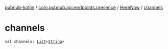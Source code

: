 [pubnub-kotlin](../../index.md) / [com.pubnub.api.endpoints.presence](../index.md) / [HereNow](index.md) / [channels](./channels.md)

# channels

`val channels: `[`List`](https://kotlinlang.org/api/latest/jvm/stdlib/kotlin.collections/-list/index.html)`<`[`String`](https://kotlinlang.org/api/latest/jvm/stdlib/kotlin/-string/index.html)`>`